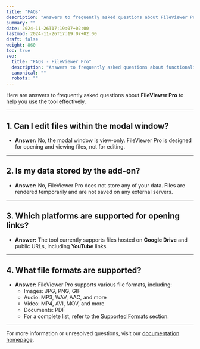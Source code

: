 ```yaml
---
title: "FAQs"
description: "Answers to frequently asked questions about FileViewer Pro."
summary: ""
date: 2024-11-26T17:19:07+02:00
lastmod: 2024-11-26T17:19:07+02:00
draft: false
weight: 860
toc: true
seo:
  title: "FAQs - FileViewer Pro"
  description: "Answers to frequently asked questions about functionality, data privacy, and usage."
  canonical: ""
  robots: ""
---
```


Here are answers to frequently asked questions about **FileViewer Pro** to help you use the tool effectively.

---

## 1. **Can I edit files within the modal window?**
- **Answer:** No, the modal window is view-only. FileViewer Pro is designed for opening and viewing files, not for editing.

---

## 2. **Is my data stored by the add-on?**
- **Answer:** No, FileViewer Pro does not store any of your data. Files are rendered temporarily and are not saved on any external servers.

---

## 3. **Which platforms are supported for opening links?**
- **Answer:** The tool currently supports files hosted on **Google Drive** and public URLs, including **YouTube** links.

---

## 4. **What file formats are supported?**
- **Answer:** FileViewer Pro supports various file formats, including:
  - Images: JPG, PNG, GIF
  - Audio: MP3, WAV, AAC, and more
  - Video: MP4, AVI, MOV, and more
  - Documents: PDF
  - For a complete list, refer to the [Supported Formats](/docs/how-to-use/supported-formats/) section.

---

For more information or unresolved questions, visit our [documentation homepage](../installation).

